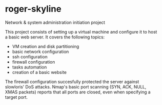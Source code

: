 # roger-skyline
Network &amp; system administration initiation project

This project consists of setting up a virtual machine and configure it to host a basic web server. It covers the following topics:
* VM creation and disk partitioning
* basic network configuration
* ssh configuration
* firewall configuration
* tasks automation
* creation of a basic website

The firewall configuration succesfully protected the server against slowloris' DoS attacks. Nmap's basic port scanning (SYN, ACK, NULL, XMAS packets) reports that all ports are closed, even when specifying a target port.

